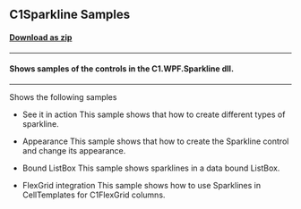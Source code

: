 ## C1Sparkline Samples
#### [Download as zip](https://downgit.github.io/#/home?url=https://github.com/GrapeCity/ComponentOne-WPF-Samples/tree/master/NET_4.5.2/C1.WPF.Sparkline/CS/SparklineSamples)
____
#### Shows samples of the controls in the C1.WPF.Sparkline dll.
____
Shows the following samples

* See it in action
This sample shows that how to create different types of sparkline.


* Appearance
This sample shows that how to create the Sparkline control and change its appearance.


* Bound ListBox
This sample shows sparklines in a data bound ListBox.


* FlexGrid integration
This sample shows how to use Sparklines in CellTemplates for C1FlexGrid columns.
